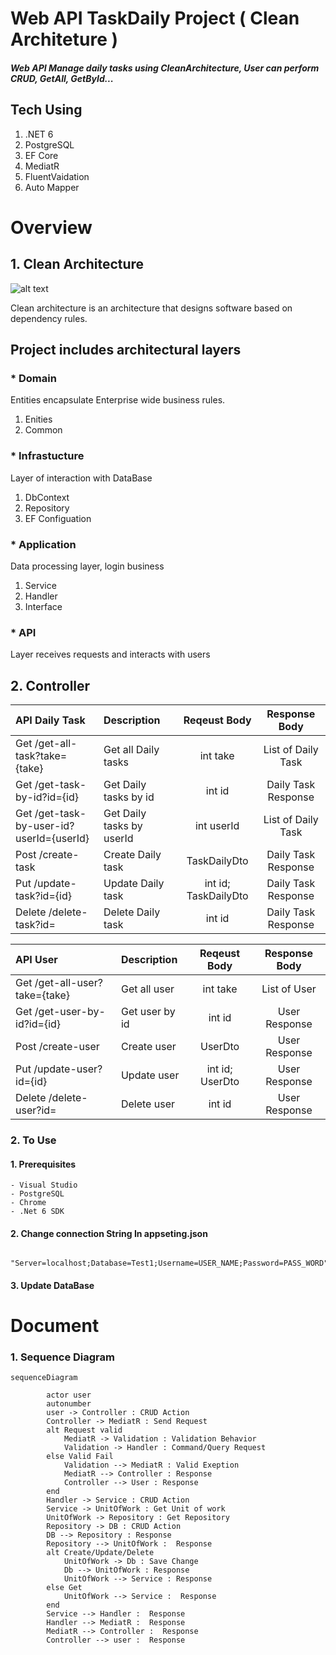 # Web API TaskDaily Project ( Clean Architeture )
##### Web API Manage daily tasks using CleanArchitecture, User can perform CRUD, GetAll, GetById... ##
## Tech Using
1. .NET 6
2. PostgreSQL
3. EF Core 
4. MediatR
5. FluentVaidation
6. Auto Mapper

# Overview
## 1.   Clean Architecture
![alt text](https://blog.cleancoder.com/uncle-bob/images/2012-08-13-the-clean-architecture/CleanArchitecture.jpg)

Clean architecture is an architecture that designs software based on dependency rules.
## Project includes architectural layers
### * Domain 
Entities encapsulate Enterprise wide business rules. 
1. Enities 
2. Common
### * Infrastucture
Layer of interaction with DataBase
1. DbContext
2. Repository
3. EF Configuation
### * Application
Data processing layer, login business
1. Service
2. Handler
3. Interface
### * API
Layer receives requests and interacts with users

## 2. Controller   



| API Daily Task                               | Description                 | Reqeust Body           | Response Body      |
| :---                                         |    :----                    |   :---:                |  :----:            |
| Get /get-all-task?take={take}                | Get all Daily tasks         |  int take              | List of Daily Task |
| Get /get-task-by-id?id={id}                  | Get Daily tasks by id       |  int id                | Daily Task Response|
| Get /get-task-by-user-id?userId={userId}     | Get Daily tasks by userId   |  int userId            | List of Daily Task |
| Post /create-task                            | Create Daily task           |  TaskDailyDto          | Daily Task Response|
| Put /update-task?id={id}                     | Update Daily task           |  int id; TaskDailyDto  | Daily Task Response|
| Delete /delete-task?id=                      | Delete Daily task           |  int id                |Daily Task Response |


| API User                                     | Description                 | Reqeust Body           | Response Body      |
| :---                                         |    :----                    |   :---:                |  :----:            |
| Get /get-all-user?take={take}                | Get all user                |  int take              | List of User       |
| Get /get-user-by-id?id={id}                  | Get user by id              |  int id                | User Response      |
| Post /create-user                            | Create user                 |  UserDto               | User Response      |
| Put /update-user?id={id}                     | Update user                 |  int id; UserDto       | User Response      |
| Delete /delete-user?id=                      | Delete user                 |  int id                | User Response      |


### 2. To Use
#### 1. Prerequisites 
    - Visual Studio
    - PostgreSQL
    - Chrome
    - .Net 6 SDK
#### 2. Change connection String In appseting.json
     
          "Server=localhost;Database=Test1;Username=USER_NAME;Password=PASS_WORD"
#### 3. Update DataBase
# Document
### 1. Sequence Diagram 
```mermaid
sequenceDiagram
   
        actor user
        autonumber
        user -> Controller : CRUD Action
        Controller -> MediatR : Send Request
        alt Request valid
            MediatR -> Validation : Validation Behavior
            Validation -> Handler : Command/Query Request
        else Valid Fail
            Validation --> MediatR : Valid Exeption
            MediatR --> Controller : Response
            Controller --> User : Response
        end
        Handler -> Service : CRUD Action
        Service -> UnitOfWork : Get Unit of work
        UnitOfWork -> Repository : Get Repository
        Repository -> DB : CRUD Action 
        DB --> Repository : Response
        Repository --> UnitOfWork :  Response 
        alt Create/Update/Delete
            UnitOfWork -> Db : Save Change
            Db --> UnitOfWork : Response
            UnitOfWork --> Service : Response
        else Get
            UnitOfWork --> Service :  Response
        end
        Service --> Handler :  Response
        Handler --> MediatR :  Response
        MediatR --> Controller :  Response
        Controller --> user :  Response 
```
